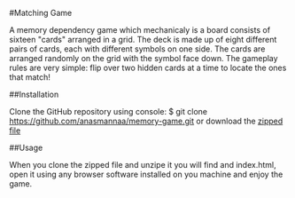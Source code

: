 #Matching Game

A memory dependency game which mechanicaly is a board consists of sixteen "cards" arranged in a grid. The deck is made up of eight different pairs of cards, each with different symbols on one side. The cards are arranged randomly on the grid with the symbol face down. The gameplay rules are very simple: flip over two hidden cards at a time to locate the ones that match!

##Installation

Clone the GitHub repository using console:
$ git clone https://github.com/anasmannaa/memory-game.git
or download the [zipped file](https://github.com/anasmannaa/memory-game.git)

##Usage

When you clone the zipped file and unzipe it you will find and index.html, open it using any browser software installed on you machine and enjoy the game.